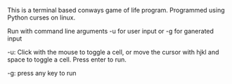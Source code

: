 This is a terminal based conways game of life program. Programmed using Python curses on linux.

Run with command line arguments -u for user input or -g for ganerated input

-u: Click with the mouse to toggle a cell, or move the cursor with hjkl and space to toggle a cell. Press enter to run.

-g: press any key to run
